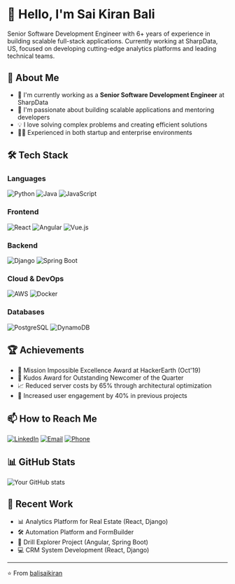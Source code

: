 # 👋 Hello, I'm Sai Kiran Bali

Senior Software Development Engineer with 6+ years of experience in building scalable full-stack applications. Currently working at SharpData, US, focused on developing cutting-edge analytics platforms and leading technical teams.

## 🚀 About Me
- 🔭 I'm currently working as a **Senior Software Development Engineer** at SharpData
- 🌱 I'm passionate about building scalable applications and mentoring developers
- 💡 I love solving complex problems and creating efficient solutions
- 👨‍💻 Experienced in both startup and enterprise environments

## 🛠️ Tech Stack

### Languages
![Python](https://img.shields.io/badge/-Python-3776AB?style=flat-square&logo=Python&logoColor=white)
![Java](https://img.shields.io/badge/-Java-007396?style=flat-square&logo=java&logoColor=white)
![JavaScript](https://img.shields.io/badge/-JavaScript-F7DF1E?style=flat-square&logo=javascript&logoColor=black)

### Frontend
![React](https://img.shields.io/badge/-React-61DAFB?style=flat-square&logo=react&logoColor=black)
![Angular](https://img.shields.io/badge/-Angular-DD0031?style=flat-square&logo=angular&logoColor=white)
![Vue.js](https://img.shields.io/badge/-Vue.js-4FC08D?style=flat-square&logo=vue.js&logoColor=white)

### Backend
![Django](https://img.shields.io/badge/-Django-092E20?style=flat-square&logo=django&logoColor=white)
![Spring Boot](https://img.shields.io/badge/-Spring%20Boot-6DB33F?style=flat-square&logo=spring&logoColor=white)

### Cloud & DevOps
![AWS](https://img.shields.io/badge/-AWS-232F3E?style=flat-square&logo=amazon-aws&logoColor=white)
![Docker](https://img.shields.io/badge/-Docker-2496ED?style=flat-square&logo=docker&logoColor=white)

### Databases
![PostgreSQL](https://img.shields.io/badge/-PostgreSQL-336791?style=flat-square&logo=postgresql&logoColor=white)
![DynamoDB](https://img.shields.io/badge/-DynamoDB-4053D6?style=flat-square&logo=amazon-dynamodb&logoColor=white)

## 🏆 Achievements
- 🌟 Mission Impossible Excellence Award at HackerEarth (Oct'19)
- 🎯 Kudos Award for Outstanding Newcomer of the Quarter
- 📈 Reduced server costs by 65% through architectural optimization
- 🚀 Increased user engagement by 40% in previous projects

## 📫 How to Reach Me
[![LinkedIn](https://img.shields.io/badge/-LinkedIn-0077B5?style=flat-square&logo=linkedin&logoColor=white)](https://www.linkedin.com/in/balisaikiran)
[![Email](https://img.shields.io/badge/-Email-D14836?style=flat-square&logo=gmail&logoColor=white)](mailto:saiashok49@gmail.com)
[![Phone](https://img.shields.io/badge/-Phone-green?style=flat-square&logo=phone&logoColor=white)](tel:+919041174022)

## 📊 GitHub Stats
![Your GitHub stats](https://github-readme-stats.vercel.app/api?username=balisaikiran&show_icons=true&theme=radical)

## 💼 Recent Work
- 📊 Analytics Platform for Real Estate (React, Django)
- 🛠️ Automation Platform and FormBuilder
- 🎯 Drill Explorer Project (Angular, Spring Boot)
- 💻 CRM System Development (React, Django)

---
⭐️ From [balisaikiran](https://github.com/balisaikiran)

<!---
balisaikiran/balisaikiran is a ✨ special ✨ repository because its `README.md` (this file) appears on your GitHub profile.
You can click the Preview link to take a look at your changes.
--->
